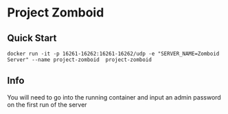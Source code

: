 # Project Zomboid
## Quick Start
`docker run -it -p 16261-16262:16261-16262/udp -e "SERVER_NAME=Zomboid Server" --name project-zomboid  project-zomboid`

## Info
You will need to go into the running container and input an admin password on the first run of the server